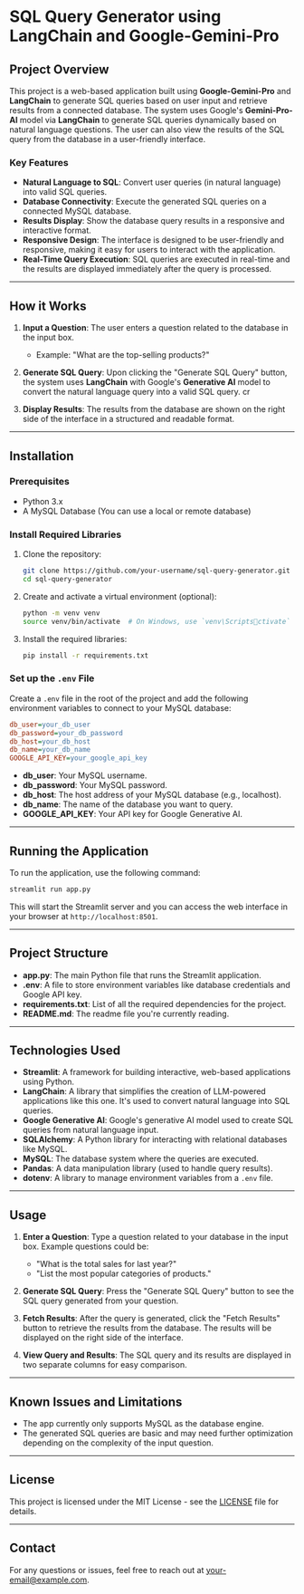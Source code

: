 # SQL Query Generator using LangChain and Google-Gemini-Pro

## Project Overview

This project is a web-based application built using **Google-Gemini-Pro** and **LangChain** to generate SQL queries based on user input and retrieve results from a connected database. The system uses Google's **Gemini-Pro-AI** model via **LangChain** to generate SQL queries dynamically based on natural language questions. The user can also view the results of the SQL query from the database in a user-friendly interface.

### Key Features
- **Natural Language to SQL**: Convert user queries (in natural language) into valid SQL queries.
- **Database Connectivity**: Execute the generated SQL queries on a connected MySQL database.
- **Results Display**: Show the database query results in a responsive and interactive format.
- **Responsive Design**: The interface is designed to be user-friendly and responsive, making it easy for users to interact with the application.
- **Real-Time Query Execution**: SQL queries are executed in real-time and the results are displayed immediately after the query is processed.

---

## How it Works

1. **Input a Question**: The user enters a question related to the database in the input box. 
   - Example: "What are the top-selling products?"
   
2. **Generate SQL Query**: Upon clicking the "Generate SQL Query" button, the system uses **LangChain** with Google's **Generative AI** model to convert the natural language query into a valid SQL query.
   cr
   
4. **Display Results**: The results from the database are shown on the right side of the interface in a structured and readable format.

---

## Installation

### Prerequisites
- Python 3.x
- A MySQL Database (You can use a local or remote database)

### Install Required Libraries
1. Clone the repository:
   ```bash
   git clone https://github.com/your-username/sql-query-generator.git
   cd sql-query-generator
   ```

2. Create and activate a virtual environment (optional):
   ```bash
   python -m venv venv
   source venv/bin/activate  # On Windows, use `venv\Scriptsctivate`
   ```

3. Install the required libraries:
   ```bash
   pip install -r requirements.txt
   ```

### Set up the `.env` File
Create a `.env` file in the root of the project and add the following environment variables to connect to your MySQL database:

```ini
db_user=your_db_user
db_password=your_db_password
db_host=your_db_host
db_name=your_db_name
GOOGLE_API_KEY=your_google_api_key
```

- **db_user**: Your MySQL username.
- **db_password**: Your MySQL password.
- **db_host**: The host address of your MySQL database (e.g., localhost).
- **db_name**: The name of the database you want to query.
- **GOOGLE_API_KEY**: Your API key for Google Generative AI.

---

## Running the Application

To run the application, use the following command:

```bash
streamlit run app.py
```

This will start the Streamlit server and you can access the web interface in your browser at `http://localhost:8501`.

---

## Project Structure

- **app.py**: The main Python file that runs the Streamlit application.
- **.env**: A file to store environment variables like database credentials and Google API key.
- **requirements.txt**: List of all the required dependencies for the project.
- **README.md**: The readme file you're currently reading.

---

## Technologies Used

- **Streamlit**: A framework for building interactive, web-based applications using Python.
- **LangChain**: A library that simplifies the creation of LLM-powered applications like this one. It's used to convert natural language into SQL queries.
- **Google Generative AI**: Google's generative AI model used to create SQL queries from natural language input.
- **SQLAlchemy**: A Python library for interacting with relational databases like MySQL.
- **MySQL**: The database system where the queries are executed.
- **Pandas**: A data manipulation library (used to handle query results).
- **dotenv**: A library to manage environment variables from a `.env` file.

---

## Usage

1. **Enter a Question**: Type a question related to your database in the input box. Example questions could be:
   - "What is the total sales for last year?"
   - "List the most popular categories of products."

2. **Generate SQL Query**: Press the "Generate SQL Query" button to see the SQL query generated from your question.

3. **Fetch Results**: After the query is generated, click the "Fetch Results" button to retrieve the results from the database. The results will be displayed on the right side of the interface.

4. **View Query and Results**: The SQL query and its results are displayed in two separate columns for easy comparison.

---

## Known Issues and Limitations
- The app currently only supports MySQL as the database engine.
- The generated SQL queries are basic and may need further optimization depending on the complexity of the input question.

---

## License

This project is licensed under the MIT License - see the [LICENSE](LICENSE) file for details.

---

## Contact

For any questions or issues, feel free to reach out at [your-email@example.com](mailto:your-email@example.com).
